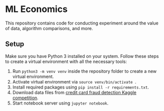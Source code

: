 # ML Economics

This repository contains code for conducting experiment around the value of
data, algorithm comparisons, and more.

## Setup

Make sure you have Python 3 installed on your system. Follow these steps to
create a virtual environment with all the necessary tools:

1. Run `python3 -m venv venv` inside the repository folder to create a new virtual environment.
2. Activate virtual environment via `source venv/bin/activate `.
3. Install required packages using `pip install -r requirements.txt`.
4. Download data files from [credit card fraud detection Kaggle competition](https://www.kaggle.com/c/ieee-fraud-detection/data).
5. Start notebook server using `jupyter notebook`.
